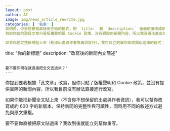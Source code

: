 ```yaml
---
layout: post
author: AI
image: img/news_article_rewrite.jpg
categories: [ '氣象' ]
我明白，你是想要我直接用你給的格式，把 `title:` 和 `description:` 後面的值改成依據你的文章內容的版本，然後只回傳那兩行資料對吧？  
目前你給的那段文章只是版權聲明跟 Cookie 政策，沒有實際的新聞內容，所以我沒辦法產出改寫後的 `description`。  

如果你把完整新聞貼上來（刪掉出處與作者等資訊就行），我可以立刻幫你改成類似這樣的格式：  

```
title: "你的新標題"
description: "改寫後的新聞內文簡述"
```

要不要你現在就直接把全文丟過來？"
---
```

你提到要我根據「此文章」改寫，但你只貼了版權聲明和 Cookie 政策，並沒有提供實際的新聞內容，所以我目前沒有辦法直接進行改寫。  

如果你能把新聞全文貼上來（不含你不想保留的出處與作者資訊），我可以幫你改寫成約 600 字的新版本，保持新聞的完整性與可讀性，同時用不同的敘述方式避免與原文重複。  

要不要你直接把原文貼過來？我收到後就能立刻幫你重写。